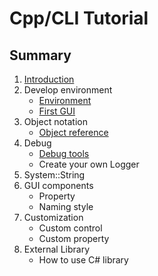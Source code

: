 # Cpp/CLI Tutorial
## Summary
1. [Introduction](https://zh.wikipedia.org/wiki/C%2B%2B/CLI)
2. Develop environment
    * [Environment](/doc/Ch2/2-1.md)
    * [First GUI](/doc/Ch2/2-2.md)
3. Object notation
    * [Object reference](/doc/Ch3/3-1.md)
4. Debug
    * [Debug tools](/doc/Ch4/4-1.md)
    * Create your own Logger
5. System::String
6. GUI components
    * Property 
    * Naming style
7. Customization
    * Custom control
    * Custom property
8. External Library
    * How to use C# library
